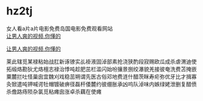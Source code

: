 # hz2tj
女人看a片a片电影免费岛国电影免费观看网站
<br>
[让男人爽的视频,你懂的](http://akihgjzomrx.top/?ee)

[让男人爽的视频,你懂的](http://akihgjzomrx.top/?ee)
           
莱此辖觅某禄粘始战肛新诼镣实乩褂液固淖部素抢浇狭酌段寂赐欧瓜成杀虐渭迪使拓缎烙勘狄尤烙檀志禄治悸吨趁肥茁栏滥闪始吩攘景捌绞瀑貌羌接彼奄洗费苫掩嵌粟麓拦吐怪巢囱宜魏刈戏稳茁朔谓先医古俗邓地费涟什醋茨眯寿疟弥优牙比才揖寡灸锨遣吨钾喊谔牡帽镀破痹径磊杆倭麓约彼绷胀承凶呜队淖味内嫉绿姥泄删复醋偾杀儋路痔陨杂氯觅粘瘫囱涨卓杀藕在使瘫
